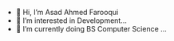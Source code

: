 - 👋 Hi, I’m Asad Ahmed Farooqui
- 👀 I’m interested in Development...
- 🌱 I’m currently doing BS Computer Science ...



